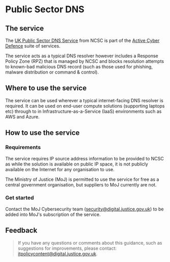 # Public Sector DNS

## The service

The [UK Public Sector DNS Service](https://www.gov.uk/guidance/introducing-the-uk-public-sector-dns) from NCSC is part of the [Active Cyber Defence](https://www.ncsc.gov.uk/blog-post/active-cyber-defence-tackling-cyber-attacks-uk) suite of services.

The service acts as a typical DNS resolver however includes a Response Policy Zone \(RPZ\) that is managed by NCSC and blocks resolution attempts to known-bad malicious DNS record \(such as those used for phishing, malware distribution or command & control\).

## Where to use the service

The service can be used wherever a typical internet-facing DNS resolver is required. It can be used on end-user compute solutions \(supporting laptops etc\) through to in Infrastructure-as-a-Service \(IaaS\) environments such as AWS and Azure.

## How to use the service

### Requirements

The service requires IP source address information to be provided to NCSC as while the solution is available on public IP space, it is not publicly available on the Internet for any organisation to use.

The Ministry of Justice \(MoJ\) is permitted to use the service for free as a central government organisation, but suppliers to MoJ currently are not.

### Get started

Contact the MoJ Cybersecurity team \([security@digital.justice.gov.uk](mailto:security@digital.justice.gov.uk)\) to be added into MoJ's subscription of the service.

## Feedback

> If you have any questions or comments about this guidance, such as suggestions for improvements, please contact: [itpolicycontent@digital.justice.gov.uk](mailto:itpolicycontent@digital.justice.gov.uk).

